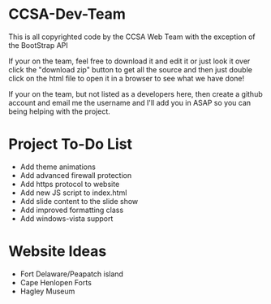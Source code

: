 CCSA-Dev-Team
=============

This is all copyrighted code by the CCSA Web Team with the exception of the BootStrap API

If your on the team, feel free to download it and edit it or just look it over
click the "download zip" button to get all the source and then just double click on the html file
to open it in a browser to see what we have done!

If your on the team, but not listed as a developers here, then create a github account and email me the
username and I'll add you in ASAP so you can being helping with the project.

Project To-Do List
==================

- Add theme animations
- Add advanced firewall protection
- Add https protocol to website
- Add new JS script to index.html
- Add slide content to the slide show
- Add improved formatting class
- Add windows-vista support

Website Ideas
=============

- Fort Delaware/Peapatch island
- Cape Henlopen Forts
- Hagley Museum
